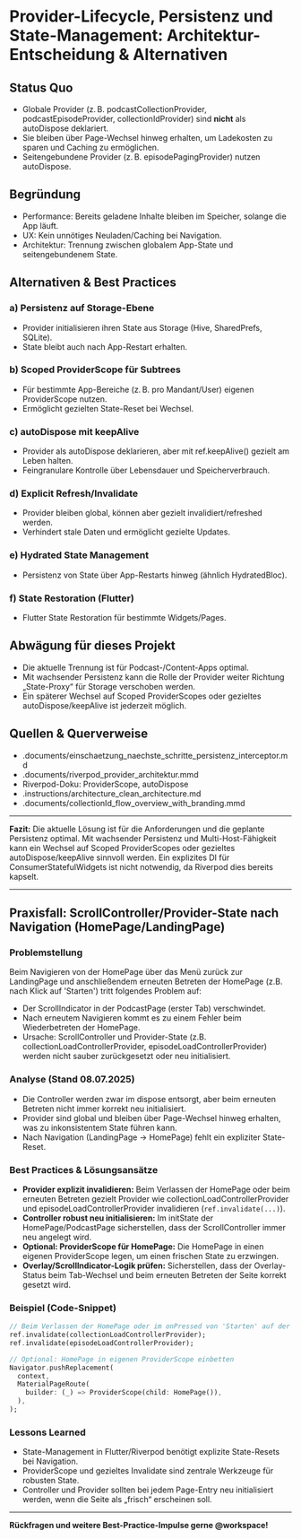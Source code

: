 # Provider-Lifecycle, Persistenz und State-Management: Architektur-Entscheidung & Alternativen

## Status Quo
- Globale Provider (z. B. podcastCollectionProvider, podcastEpisodeProvider, collectionIdProvider) sind **nicht** als autoDispose deklariert.
- Sie bleiben über Page-Wechsel hinweg erhalten, um Ladekosten zu sparen und Caching zu ermöglichen.
- Seitengebundene Provider (z. B. episodePagingProvider) nutzen autoDispose.

## Begründung
- Performance: Bereits geladene Inhalte bleiben im Speicher, solange die App läuft.
- UX: Kein unnötiges Neuladen/Caching bei Navigation.
- Architektur: Trennung zwischen globalem App-State und seitengebundenem State.

## Alternativen & Best Practices

### a) Persistenz auf Storage-Ebene
- Provider initialisieren ihren State aus Storage (Hive, SharedPrefs, SQLite).
- State bleibt auch nach App-Restart erhalten.

### b) Scoped ProviderScope für Subtrees
- Für bestimmte App-Bereiche (z. B. pro Mandant/User) eigenen ProviderScope nutzen.
- Ermöglicht gezielten State-Reset bei Wechsel.

### c) autoDispose mit keepAlive
- Provider als autoDispose deklarieren, aber mit ref.keepAlive() gezielt am Leben halten.
- Feingranulare Kontrolle über Lebensdauer und Speicherverbrauch.

### d) Explicit Refresh/Invalidate
- Provider bleiben global, können aber gezielt invalidiert/refreshed werden.
- Verhindert stale Daten und ermöglicht gezielte Updates.

### e) Hydrated State Management
- Persistenz von State über App-Restarts hinweg (ähnlich HydratedBloc).

### f) State Restoration (Flutter)
- Flutter State Restoration für bestimmte Widgets/Pages.

## Abwägung für dieses Projekt
- Die aktuelle Trennung ist für Podcast-/Content-Apps optimal.
- Mit wachsender Persistenz kann die Rolle der Provider weiter Richtung „State-Proxy“ für Storage verschoben werden.
- Ein späterer Wechsel auf Scoped ProviderScopes oder gezieltes autoDispose/keepAlive ist jederzeit möglich.

## Quellen & Querverweise
- .documents/einschaetzung_naechste_schritte_persistenz_interceptor.md
- .documents/riverpod_provider_architektur.mmd
- Riverpod-Doku: ProviderScope, autoDispose
- .instructions/architecture_clean_architecture.md
- .documents/collectionId_flow_overview_with_branding.mmd

---

**Fazit:**
Die aktuelle Lösung ist für die Anforderungen und die geplante Persistenz optimal. Mit wachsender Persistenz und Multi-Host-Fähigkeit kann ein Wechsel auf Scoped ProviderScopes oder gezieltes autoDispose/keepAlive sinnvoll werden. Ein explizites DI für ConsumerStatefulWidgets ist nicht notwendig, da Riverpod dies bereits kapselt.

---

## Praxisfall: ScrollController/Provider-State nach Navigation (HomePage/LandingPage)

### Problemstellung
Beim Navigieren von der HomePage über das Menü zurück zur LandingPage und anschließendem erneuten Betreten der HomePage (z.B. nach Klick auf 'Starten') tritt folgendes Problem auf:
- Der ScrollIndicator in der PodcastPage (erster Tab) verschwindet.
- Nach erneutem Navigieren kommt es zu einem Fehler beim Wiederbetreten der HomePage.
- Ursache: ScrollController und Provider-State (z.B. collectionLoadControllerProvider, episodeLoadControllerProvider) werden nicht sauber zurückgesetzt oder neu initialisiert.

### Analyse (Stand 08.07.2025)
- Die Controller werden zwar im dispose entsorgt, aber beim erneuten Betreten nicht immer korrekt neu initialisiert.
- Provider sind global und bleiben über Page-Wechsel hinweg erhalten, was zu inkonsistentem State führen kann.
- Nach Navigation (LandingPage → HomePage) fehlt ein expliziter State-Reset.

### Best Practices & Lösungsansätze
- **Provider explizit invalidieren:** Beim Verlassen der HomePage oder beim erneuten Betreten gezielt Provider wie collectionLoadControllerProvider und episodeLoadControllerProvider invalidieren (`ref.invalidate(...)`).
- **Controller robust neu initialisieren:** Im initState der HomePage/PodcastPage sicherstellen, dass der ScrollController immer neu angelegt wird.
- **Optional: ProviderScope für HomePage:** Die HomePage in einen eigenen ProviderScope legen, um einen frischen State zu erzwingen.
- **Overlay/ScrollIndicator-Logik prüfen:** Sicherstellen, dass der Overlay-Status beim Tab-Wechsel und beim erneuten Betreten der Seite korrekt gesetzt wird.

### Beispiel (Code-Snippet)
```dart
// Beim Verlassen der HomePage oder im onPressed von 'Starten' auf der LandingPage:
ref.invalidate(collectionLoadControllerProvider);
ref.invalidate(episodeLoadControllerProvider);

// Optional: HomePage in eigenen ProviderScope einbetten
Navigator.pushReplacement(
  context,
  MaterialPageRoute(
    builder: (_) => ProviderScope(child: HomePage()),
  ),
);
```

### Lessons Learned
- State-Management in Flutter/Riverpod benötigt explizite State-Resets bei Navigation.
- ProviderScope und gezieltes Invalidate sind zentrale Werkzeuge für robusten State.
- Controller und Provider sollten bei jedem Page-Entry neu initialisiert werden, wenn die Seite als „frisch“ erscheinen soll.

---

**Rückfragen und weitere Best-Practice-Impulse gerne @workspace!**
